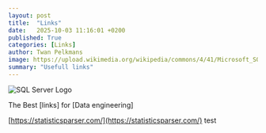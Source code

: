 ```yaml
---
layout: post
title:  "Links"
date:   2025-10-03 11:16:01 +0200
published: True
categories: [Links]
author: Twan Pelkmans
image: https://upload.wikimedia.org/wikipedia/commons/4/41/Microsoft_SQL_Server_2025_icon.svg
summary: "Usefull links"
---
```

![SQL Server Logo](/assets/img/Picteo.jpg)


The Best [links] for [Data engineering]

[https://statisticsparser.com/](https://statisticsparser.com/)
test


